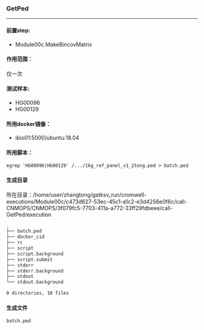 ### GetPed
***
#### 前置step:
+ Module00c.MakeBincovMatrix
#### 作用范围：
仅一次
#### 测试样本:
+ HG00096
+ HG00129
#### 所用docker镜像：
+ ibio01:5000/ubuntu:18.04
#### 所用脚本：
```xhsell
egrep 'HG00096|HG00129' /.../1kg_ref_panel_v1_2tong.ped > batch.ped
```

#### 生成目录
所在目录：/home/user/zhangtong/gatksv_run/cromwell-executions/Module00c/c473d627-53ec-45c1-a1c2-e3d4256e0f6c/call-CNMOPS/CNMOPS/3f079fc5-7703-411a-a772-33ff29fdbeee/call-GetPed/execution
```xml
.
├── batch.ped
├── docker_cid
├── rc
├── script
├── script.background
├── script.submit
├── stderr
├── stderr.background
├── stdout
└── stdout.background

0 directories, 10 files
```
#### 生成文件
```
batch.ped
```